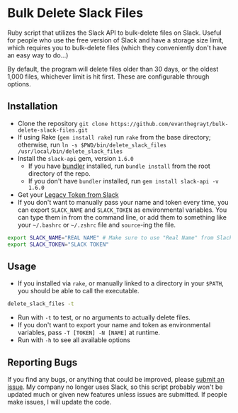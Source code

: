 # Bulk Delete Slack Files
Ruby script that utilizes the Slack API to bulk-delete files on Slack.
Useful for people who use the free version of Slack and have a storage size
limit, which requires you to bulk-delete files (which they conveniently don't
have an easy way to do...)

By default, the program will delete files older than 30 days, or the oldest
1,000 files, whichever limit is hit first. These are configurable through
options.

## Installation
- Clone the repository
`git clone https://github.com/evanthegrayt/bulk-delete-slack-files.git`
- If using Rake (`gem install rake`) run `rake` from the base directory;
otherwise, run
`ln -s $PWD/bin/delete_slack_files /usr/local/bin/delete_slack_files`
- Install the `slack-api` gem, version `1.6.0`
  - If you have [bundler](https://bundler.io/) installed, run `bundle install`
  from the root directory of the repo.
  - If you don't have `bundler` installed, run `gem install slack-api -v 1.6.0`
- Get your [Legacy Token from
Slack](https://api.slack.com/custom-integrations/legacy-tokens)
- If you don't want to manually pass your name and token every time, you can
export `SLACK_NAME` and `SLACK_TOKEN` as environmental variables. You can type
them in from the command line, or add them to something like your `~/.bashrc` or
`~/.zshrc` file and `source`-ing the file.
```bash
export SLACK_NAME="REAL NAME" # Make sure to use "Real Name" from Slack
export SLACK_TOKEN="SLACK TOKEN"
```

## Usage
- If you installed via `rake`, or manually linked to a directory in your
`$PATH`, you should be able to call the executable.
```sh
delete_slack_files -t
```
- Run with `-t` to test, or no arguments to actually delete files.
- If you don't want to export your name and token as environmental variables,
pass `-T [TOKEN] -N [NAME]` at runtime.
- Run with `-h` to see all available options

## Reporting Bugs
If you find any bugs, or anything that could be improved, please [submit an
issue](https://github.com/evanthegrayt/bulk-delete-slack-files/issues/new).
My company no longer uses Slack, so this script probably won't be updated much
or given new features unless issues are submitted. If people make issues, I will
update the code.

